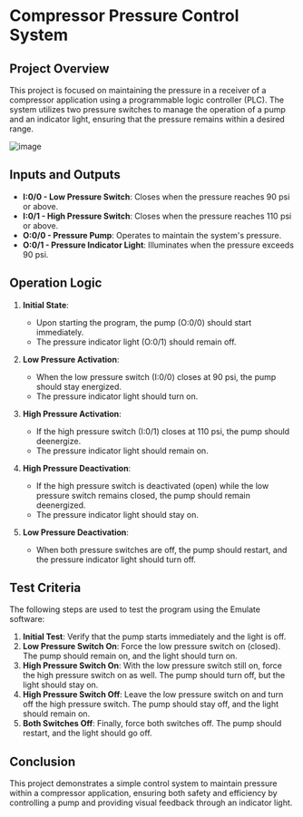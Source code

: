 # Compressor Pressure Control System

## Project Overview

This project is focused on maintaining the pressure in a receiver of a compressor application using a programmable logic controller (PLC). The system utilizes two pressure switches to manage the operation of a pump and an indicator light, ensuring that the pressure remains within a desired range.

![image](https://github.com/user-attachments/assets/8fcbfedd-34d1-4304-a637-1a6e173b4368)

## Inputs and Outputs

- **I:0/0 - Low Pressure Switch**: Closes when the pressure reaches 90 psi or above.
- **I:0/1 - High Pressure Switch**: Closes when the pressure reaches 110 psi or above.
- **O:0/0 - Pressure Pump**: Operates to maintain the system's pressure.
- **O:0/1 - Pressure Indicator Light**: Illuminates when the pressure exceeds 90 psi.

## Operation Logic

1. **Initial State**:
   - Upon starting the program, the pump (O:0/0) should start immediately.
   - The pressure indicator light (O:0/1) should remain off.

2. **Low Pressure Activation**:
   - When the low pressure switch (I:0/0) closes at 90 psi, the pump should stay energized.
   - The pressure indicator light should turn on.

3. **High Pressure Activation**:
   - If the high pressure switch (I:0/1) closes at 110 psi, the pump should deenergize.
   - The pressure indicator light should remain on.

4. **High Pressure Deactivation**:
   - If the high pressure switch is deactivated (open) while the low pressure switch remains closed, the pump should remain deenergized.
   - The pressure indicator light should stay on.

5. **Low Pressure Deactivation**:
   - When both pressure switches are off, the pump should restart, and the pressure indicator light should turn off.

## Test Criteria

The following steps are used to test the program using the Emulate software:

1. **Initial Test**: Verify that the pump starts immediately and the light is off.
2. **Low Pressure Switch On**: Force the low pressure switch on (closed). The pump should remain on, and the light should turn on.
3. **High Pressure Switch On**: With the low pressure switch still on, force the high pressure switch on as well. The pump should turn off, but the light should stay on.
4. **High Pressure Switch Off**: Leave the low pressure switch on and turn off the high pressure switch. The pump should stay off, and the light should remain on.
5. **Both Switches Off**: Finally, force both switches off. The pump should restart, and the light should go off.

## Conclusion

This project demonstrates a simple control system to maintain pressure within a compressor application, ensuring both safety and efficiency by controlling a pump and providing visual feedback through an indicator light.
